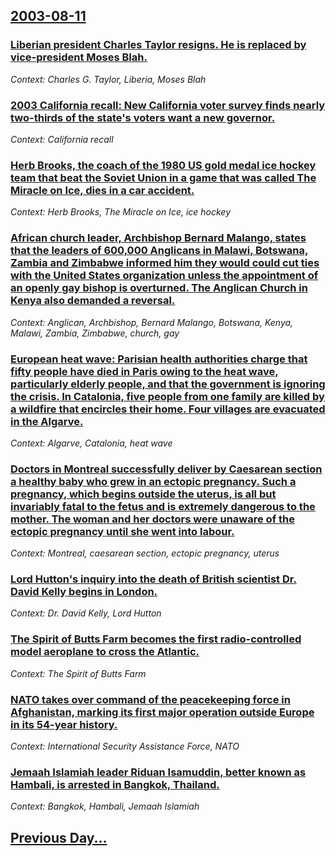 ## [2003-08-11](/news/2003/08/11/index.md)

### [ Liberian president Charles Taylor resigns. He is replaced by vice-president Moses Blah.](/news/2003/08/11/liberian-president-charles-taylor-resigns-he-is-replaced-by-vice-president-moses-blah.md)
_Context: Charles G. Taylor, Liberia, Moses Blah_

### [ 2003 California recall: New California voter survey finds nearly two-thirds of the state's voters want a new governor.](/news/2003/08/11/2003-california-recall-new-california-voter-survey-finds-nearly-two-thirds-of-the-state-s-voters-want-a-new-governor.md)
_Context: California recall_

### [ Herb Brooks, the coach of the 1980 US gold medal ice hockey team that beat the Soviet Union in a game that was called The Miracle on Ice, dies in a car accident.](/news/2003/08/11/herb-brooks-the-coach-of-the-1980-us-gold-medal-ice-hockey-team-that-beat-the-soviet-union-in-a-game-that-was-called-the-miracle-on-ice-d.md)
_Context: Herb Brooks, The Miracle on Ice, ice hockey_

### [ African church leader, Archbishop Bernard Malango, states that the leaders of 600,000 Anglicans in Malawi, Botswana, Zambia and Zimbabwe informed him they would could cut ties with the United States organization unless the appointment of an openly gay bishop is overturned. The Anglican Church in Kenya also demanded a reversal.](/news/2003/08/11/african-church-leader-archbishop-bernard-malango-states-that-the-leaders-of-600-000-anglicans-in-malawi-botswana-zambia-and-zimbabwe-in.md)
_Context: Anglican, Archbishop, Bernard Malango, Botswana, Kenya, Malawi, Zambia, Zimbabwe, church, gay_

### [ European heat wave: Parisian health authorities charge that fifty people have died in Paris owing to the heat wave, particularly elderly people, and that the government is ignoring the crisis. In Catalonia, five people from one family are killed by a wildfire that encircles their home. Four villages are evacuated in the Algarve.](/news/2003/08/11/european-heat-wave-parisian-health-authorities-charge-that-fifty-people-have-died-in-paris-owing-to-the-heat-wave-particularly-elderly-pe.md)
_Context: Algarve, Catalonia, heat wave_

### [ Doctors in Montreal successfully deliver by Caesarean section a healthy baby who grew in an ectopic pregnancy. Such a pregnancy, which begins outside the uterus, is all but invariably fatal to the fetus and is extremely dangerous to the mother. The woman and her doctors were unaware of the ectopic pregnancy until she went into labour.](/news/2003/08/11/doctors-in-montreal-successfully-deliver-by-caesarean-section-a-healthy-baby-who-grew-in-an-ectopic-pregnancy-such-a-pregnancy-which-begi.md)
_Context: Montreal, caesarean section, ectopic pregnancy, uterus_

### [ Lord Hutton's inquiry into the death of British scientist Dr. David Kelly begins in London.](/news/2003/08/11/lord-hutton-s-inquiry-into-the-death-of-british-scientist-dr-david-kelly-begins-in-london.md)
_Context: Dr. David Kelly, Lord Hutton_

### [ The Spirit of Butts Farm becomes the first radio-controlled model aeroplane to cross the Atlantic.](/news/2003/08/11/the-spirit-of-butts-farm-becomes-the-first-radio-controlled-model-aeroplane-to-cross-the-atlantic.md)
_Context: The Spirit of Butts Farm_

### [ NATO takes over command of the peacekeeping force in Afghanistan, marking its first major operation outside Europe in its 54-year history.](/news/2003/08/11/nato-takes-over-command-of-the-peacekeeping-force-in-afghanistan-marking-its-first-major-operation-outside-europe-in-its-54-year-history.md)
_Context: International Security Assistance Force, NATO_

### [ Jemaah Islamiah leader Riduan Isamuddin, better known as Hambali, is arrested in Bangkok, Thailand.](/news/2003/08/11/jemaah-islamiah-leader-riduan-isamuddin-better-known-as-hambali-is-arrested-in-bangkok-thailand.md)
_Context: Bangkok, Hambali, Jemaah Islamiah_

## [Previous Day...](/news/2003/08/10/index.md)

